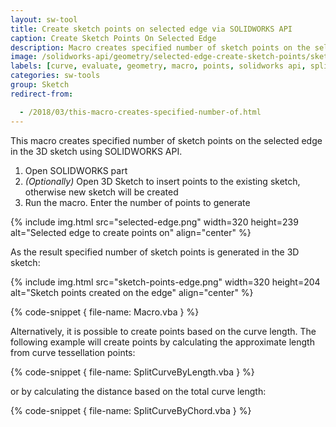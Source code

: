 ```yaml
---
layout: sw-tool
title: Create sketch points on selected edge via SOLIDWORKS API
caption: Create Sketch Points On Selected Edge
description: Macro creates specified number of sketch points on the selected edge in the 3D sketch
image: /solidworks-api/geometry/selected-edge-create-sketch-points/sketch-points-edge.png
labels: [curve, evaluate, geometry, macro, points, solidworks api, spline, utility, vba]
categories: sw-tools
group: Sketch
redirect-from:

  - /2018/03/this-macro-creates-specified-number-of.html
---
```

This macro creates specified number of sketch points on the selected edge in the 3D sketch using SOLIDWORKS API.

1. Open SOLIDWORKS part
1. *(Optionally)* Open 3D Sketch to insert points to the existing sketch, otherwise new sketch will be created
1. Run the macro. Enter the number of points to generate

{% include img.html src="selected-edge.png" width=320 height=239 alt="Selected edge to create points on" align="center" %}

As the result specified number of sketch points is generated in the 3D sketch:

{% include img.html src="sketch-points-edge.png" width=320 height=204 alt="Sketch points created on the edge" align="center" %}

{% code-snippet { file-name: Macro.vba } %}

Alternatively, it is possible to create points based on the curve length. The following example will create points by calculating the approximate length from curve tessellation points:

{% code-snippet { file-name: SplitCurveByLength.vba } %}

or by calculating the distance based on the total curve length:

{% code-snippet { file-name: SplitCurveByChord.vba } %}
